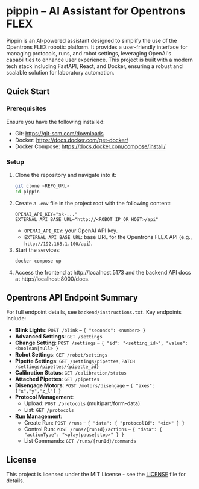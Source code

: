 # pippin – AI Assistant for Opentrons FLEX

Pippin is an AI-powered assistant designed to simplify the use of the Opentrons FLEX robotic platform. It provides a user-friendly interface for managing protocols, runs, and robot settings, leveraging OpenAI's capabilities to enhance user experience.
This project is built with a modern tech stack including FastAPI, React, and Docker, ensuring a robust and scalable solution for laboratory automation.

## Quick Start

### Prerequisites

Ensure you have the following installed:
- Git: https://git-scm.com/downloads
- Docker: https://docs.docker.com/get-docker/
- Docker Compose: https://docs.docker.com/compose/install/

### Setup

1. Clone the repository and navigate into it:
   ```bash
   git clone <REPO_URL>
   cd pippin
   ```
2. Create a `.env` file in the project root with the following content:
   ```env
   OPENAI_API_KEY="sk-..."
   EXTERNAL_API_BASE_URL="http://<ROBOT_IP_OR_HOST>/api"
   ```
   - `OPENAI_API_KEY`: your OpenAI API key.
   - `EXTERNAL_API_BASE_URL`: base URL for the Opentrons FLEX API (e.g., `http://192.168.1.100/api`).
3. Start the services:
   ```bash
   docker compose up
   ```
4. Access the frontend at http://localhost:5173 and the backend API docs at http://localhost:8000/docs.

## Opentrons API Endpoint Summary

For full endpoint details, see `backend/instructions.txt`. Key endpoints include:

- **Blink Lights**: `POST /blink` – `{ "seconds": <number> }`
- **Advanced Settings**: `GET /settings`
- **Change Setting**: `POST /settings` – `{ "id": "<setting_id>", "value": <boolean|null> }`
- **Robot Settings**: `GET /robot/settings`
- **Pipette Settings**: `GET /settings/pipettes`, `PATCH /settings/pipettes/{pipette_id}`
- **Calibration Status**: `GET /calibration/status`
- **Attached Pipettes**: `GET /pipettes`
- **Disengage Motors**: `POST /motors/disengage` – `{ "axes": ["x","y","z_l"] }`
- **Protocol Management**:
  - Upload: `POST /protocols` (multipart/form-data)
  - List: `GET /protocols`
- **Run Management**:
  - Create Run: `POST /runs` – `{ "data": { "protocolId": "<id>" } }`
  - Control Run: `POST /runs/{runId}/actions` – `{ "data": { "actionType": "<play|pause|stop>" } }`
  - List Commands: `GET /runs/{runId}/commands`

## License

This project is licensed under the MIT License - see the [LICENSE](LICENSE) file for details.

